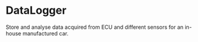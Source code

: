 # DataLogger
Store and analyse data acquired from ECU and different sensors for an in-house manufactured car.
